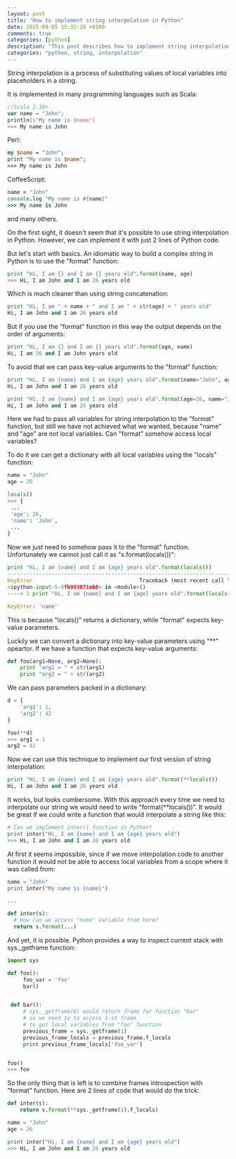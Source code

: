 ```yaml
---
layout: post
title: "How to implement string interpolation in Python"
date: 2015-09-05 15:32:28 +0100
comments: true
categories: [python]
description: "This post describes how to implement string interpolation one in Python"
categories: "python, string, interpolation"
---
```


String interpolation is a process of substituting values of local variables into placeholders in a string.

It is implemented in many programming languages such as Scala:

```scala
//Scala 2.10+
var name = "John";
println(s"My name is $name")
>>> My name is John
```

Perl:

```perl
my $name = "John";
print "My name is $name";
>>> My name is John
```

CoffeeScript:

```coffeescript
name = "John"
console.log "My name is #{name}"
>>> My name is John
```

and many others.

On the first sight, it doesn't seem that it's possible to use string interpolation in Python. However, we can implement it with just 2 lines of Python code.

<!--more-->

But let's start with basics. An idiomatic way to build a complex string in Python is to use the "format" function:

```python
print "Hi, I am {} and I am {} years old".format(name, age)
>>> Hi, I am John and I am 26 years old
```

Which is much cleaner than using string concatenation:

```python
print "Hi, I am " + name + " and I am " + str(age) + " years old"
Hi, I am John and I am 26 years old
```


But if you use the "format" function in this way the output depends on the order of arguments:

```python
print "Hi, I am {} and I am {} years old".format(age, name)
Hi, I am 26 and I am John years old
```

To avoid that we can pass key-value arguments to the "format" function:

```python
print "Hi, I am {name} and I am {age} years old".format(name="John", age=26)
Hi, I am John and I am 26 years old

print "Hi, I am {name} and I am {age} years old".format(age=26, name="John")
Hi, I am John and I am 26 years old
```

Here we had to pass all variables for string interpolation to the "format" function, but still we have not achieved what we wanted, because "name" and "age" are not local variables. Can "format" somehow access local variables?

To do it we can get a dictionary with all local variables using the "locals" function:

```python
name = "John"
age = 26

locals()
>>> {
 ...
 'age': 26,
 'name': 'John',
 ...
}
```

Now we just need to somehow pass it to the "format" function. Unfortunately we cannot just call it as "s.format(locals())":

```python
print "Hi, I am {name} and I am {age} years old".format(locals())
---------------------------------------------------------------------------
KeyError                                  Traceback (most recent call last)
<ipython-input-5-0fb983071eb8> in <module>()
----> 1 print "Hi, I am {name} and I am {age} years old".format(locals())

KeyError: 'name'

```

This is because "locals()" returns a dictionary, while "format" expects key-value parameters.

Luckily we can convert a dictionary into key-value parameters using "\*\*" opeartor. If we have a function that expects key-value arguments:

```python
def foo(arg1=None, arg2=None):
    print "arg1 = " + str(arg1)
    print "arg2 = " + str(arg2)

```

We can pass parameters packed in a dictionary:

```python
d = {
    'arg1': 1,
    'arg2': 42
}

foo(**d)
>>> arg1 = 1
arg2 = 42

```

Now we can use this technique to implement our first version of string interpolation:

```python
print "Hi, I am {name} and I am {age} years old".format(**locals())
Hi, I am John and I am 26 years old
```

It works, but looks cumbersome. With this approach every time we need to interpolate our string we would need to write "format(\*\*locals())".
It would be great if we could write a function that would interpolate a string like this:

```python
# Can we implement inter() function in Python?
print inter("Hi, I am {name} and I am {age} years old")
>>> Hi, I am John and I am 26 years old
```

 At first it seems impossible, since if we move interpolation code to another function it would not be able to access local variables from a scope where it was called from:

```python
name = "John"
print inter("My name is {name}")

...

def inter(s):
  # How can we access "name" variable from here?
  return s.format(...)
```

And yet, it is possible. Python provides a way to inspect current stack with sys.\_getframe function:

```python
import sys

def foo():
     foo_var = 'foo'
     bar()


 def bar():
     # sys._getframe(0) would return frame for function "bar"
     # so we need to to access 1-st frame
     # to get local variables from "foo" function
     previous_frame = sys._getframe(1)
     previous_frame_locals = previous_frame.f_locals
     print previous_frame_locals['foo_var']


foo()
>>> foo

```

So the only thing that is left is to combine frames introspection with "format" function. Here are 2 lines of code that would do the trick:

```python
def inter(s):
    return s.format(**sys._getframe(1).f_locals)

name = "John"
age = 26

print inter("Hi, I am {name} and I am {age} years old")
>>> Hi, I am John and I am 26 years old

```

